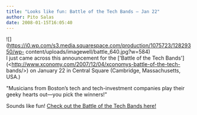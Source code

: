 ```yaml
---
title: "Looks like fun: Battle of the Tech Bands – Jan 22"
author: Pito Salas
date: 2008-01-15T16:05:40
---
```




![](https://i0.wp.com/s3.media.squarespace.com/production/1075723/12829350/wp-
content/uploads/imagewell/battle_640.jpg?w=584)  
I just came across this announcement for the ['Battle of the Tech
Bands'](<http://www.xconomy.com/2007/12/04/xconomys-battle-of-the-tech-
bands/>) on January 22 in Central Square (Cambridge, Massachusetts, USA.)

"Musicians from Boston’s tech and tech-investment companies play their geeky
hearts out—you pick the winners!"

Sounds like fun! [Check out the Battle of the Tech Bands
here!](<http://www.xconomy.com/2007/12/04/xconomys-battle-of-the-tech-bands/>)



